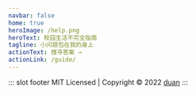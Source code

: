 ```yaml
---
navbar: false
home: true
heroImage: /help.png
heroText: 校园生活不完全指南
tagline: 小问题包在我的身上
actionText: 搜寻答案 →
actionLink: /guide/
---
```


::: slot footer
MIT Licensed | Copyright © 2022 [duan](https://github.com/duan-1)
:::
